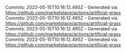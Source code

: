 Commits: 2023-05-15T10:16:12.495Z - Generated via https://github.com/marketplace/actions/artificial-grass
<br>
Commits: 2023-05-15T10:16:12.495Z - Generated via https://github.com/marketplace/actions/artificial-grass
<br>
Commits: 2023-05-15T10:16:12.495Z - Generated via https://github.com/marketplace/actions/artificial-grass
<br>
Commits: 2023-05-15T10:16:12.495Z - Generated via https://github.com/marketplace/actions/artificial-grass
<br>
